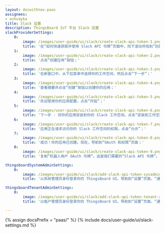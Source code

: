```yaml
---
layout: docwithnav-paas
assignees:
- ashvayka
title: Slack 设置
description: ThingsBoard IoT 平台 Slack 设置
slackProviderSettings:
    0:
        image: /images/user-guide/ui/slack/create-slack-api-token-1.png
        title: '在“如何快速获取并使用 Slack API 令牌”页面中，向下滚动并找到“创建预配置的应用”；'
    1:
        image: /images/user-guide/ui/slack/create-slack-api-token-2.png
        title: '点击“创建应用”按钮；'
    2:
        image: /images/user-guide/ui/slack/create-slack-api-token-3.png
        title: '在新窗口中，从下拉菜单中选择你的工作空间，然后点击“下一步”；'
    3:
        image: /images/user-guide/ui/slack/create-slack-api-token-4.png
        title: '查看摘要并点击“创建”按钮以创建你的应用；'
    4:
        image: /images/user-guide/ui/slack/create-slack-api-token-5.png
        title: '欢迎使用你的应用配置。点击“开始”；'
    5:
        image: /images/user-guide/ui/slack/create-slack-api-token-6.png
        title: '下一步 - 将你的应用安装到你的 Slack 工作空间。点击“安装到工作空间”按钮；'
    6:
        image: /images/user-guide/ui/slack/create-slack-api-token-7.png
        title: '应用正在请求访问你的 Slack 工作空间的权限。点击“允许”；'
    7:
        image: /images/user-guide/ui/slack/create-slack-api-token-8.png
        title: '成功！你的应用已创建。现在，导航到“OAuth 和权限”页面；'
    8:
        image: /images/user-guide/ui/slack/create-slack-api-token-9.png
        title: '复制“机器人用户 OAuth 令牌”。这是我们需要的“Slack API 令牌”。'

thingsboardSystemAdminSettings:
    0:
        image: /images/user-guide/ui/slack/add-slack-api-token-sysadmin-1-pe.png
        title: '以系统管理员身份登录你的 ThingsBoard UI。导航到“设置”页面，“通知”选项卡。在“Slack 设置”窗口中，将复制的 Slack API 令牌粘贴到“Slack API 令牌”行，然后点击“保存”。'

thingsboardTenantAdminSettings:
    0:
        image: /images/user-guide/ui/slack/add-slack-api-token-tenant-admin-1-pe.png
        title: '以租户管理员身份登录你的 ThingsBoard UI。导航到“设置”页面，“通知”选项卡。在“Slack 设置”窗口中，将复制的 Slack API 令牌粘贴到“Slack API 令牌”行，然后点击“保存”。'

---
```


{% assign docsPrefix = "paas/" %}
{% include docs/user-guide/ui/slack-settings.md %}